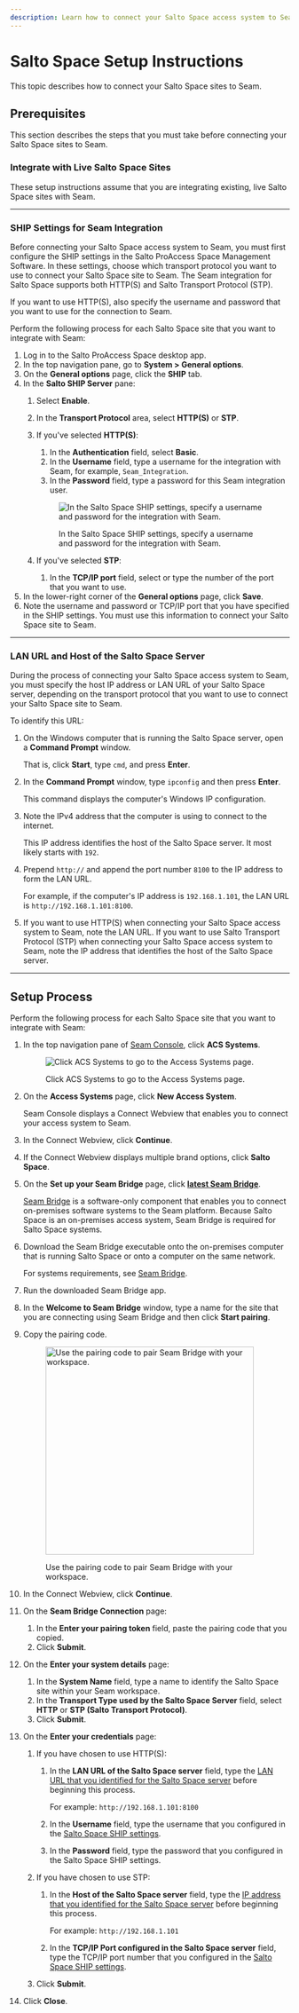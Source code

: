 ```yaml
---
description: Learn how to connect your Salto Space access system to Seam.
---
```


# Salto Space Setup Instructions

This topic describes how to connect your Salto Space sites to Seam.

## Prerequisites

This section describes the steps that you must take before connecting your Salto Space sites to Seam.

### Integrate with Live Salto Space Sites

These setup instructions assume that you are integrating existing, live Salto Space sites with Seam.

***

### SHIP Settings for Seam Integration

Before connecting your Salto Space access system to Seam, you must first configure the SHIP settings in the Salto ProAccess Space Management Software. In these settings, choose which transport protocol you want to use to connect your Salto Space site to Seam. The Seam integration for Salto Space supports both HTTP(S) and Salto Transport Protocol (STP).

If you want to use HTTP(S), also specify the username and password that you want to use for the connection to Seam.

Perform the following process for each Salto Space site that you want to integrate with Seam:

1. Log in to the Salto ProAccess Space desktop app.
2. In the top navigation pane, go to **System > General options**.
3. On the **General options** page, click the **SHIP** tab.
4. In the **Salto SHIP Server** pane:
   1. Select **Enable**.
   2. In the **Transport Protocol** area, select **HTTP(S)** or **STP**.
   3.  If you've selected **HTTP(S)**:

       1. In the **Authentication** field, select **Basic**.
       2. In the **Username** field, type a username for the integration with Seam, for example, `Seam_Integration`.
       3. In the **Password** field, type a password for this Seam integration user.

       <figure><img src="../../.gitbook/assets/salto-space-ship-settings.png" alt="In the Salto Space SHIP settings, specify a username and password for the integration with Seam."><figcaption><p>In the Salto Space SHIP settings, specify a username and password for the integration with Seam.</p></figcaption></figure>
   4. If you've selected **STP**:
      1. In the **TCP/IP port** field, select or type the number of the port that you want to use.
5. In the lower-right corner of the **General options** page, click **Save**.
6. Note the username and password or TCP/IP port that you have specified in the SHIP settings. You must use this information to connect your Salto Space site to Seam.

***

### LAN URL and Host of the Salto Space Server

During the process of connecting your Salto Space access system to Seam, you must specify the host IP address or LAN URL of your Salto Space server, depending on the transport protocol that you want to use to connect your Salto Space site to Seam.

To identify this URL:

1.  On the Windows computer that is running the Salto Space server, open a **Command Prompt** window.

    That is, click **Start**, type `cmd`, and press **Enter**.
2.  In the **Command Prompt** window, type `ipconfig` and then press **Enter**.

    This command displays the computer's Windows IP configuration.
3.  Note the IPv4 address that the computer is using to connect to the internet.

    This IP address identifies the host of the Salto Space server. It most likely starts with `192`.
4.  Prepend `http://` and append the port number `8100` to the IP address to form the LAN URL.

    For example, if the computer's IP address is `192.168.1.101`, the LAN URL is `http://192.168.1.101:8100`.
5. &#x20;If you want to use HTTP(S) when connecting your Salto Space access system to Seam, note the LAN URL. If you want to use Salto Transport Protocol (STP) when connecting your Salto Space access system to Seam, note the IP address that identifies the host of the Salto Space server.

***

## Setup Process

Perform the following process for each Salto Space site that you want to integrate with Seam:

1.  In the top navigation pane of [Seam Console](https://console.seam.co/), click **ACS Systems**.

    <figure><img src="../../.gitbook/assets/access-systems-tab-production-workspace.png" alt="Click ACS Systems to go to the Access Systems page."><figcaption><p>Click ACS Systems to go to the Access Systems page.</p></figcaption></figure>
2.  On the **Access Systems** page, click **New Access System**.

    Seam Console displays a Connect Webview that enables you to connect your access system to Seam.
3. In the Connect Webview, click **Continue**.
4. If the Connect Webview displays multiple brand options, click **Salto Space**.
5.  On the **Set up your Seam Bridge** page, click [**latest Seam Bridge**](https://www.seam.co/seam-bridge/releases/latest).

    [Seam Bridge](../../capability-guides/seam-bridge.md) is a software-only component that enables you to connect on-premises software systems to the Seam platform. Because Salto Space is an on-premises access system, Seam Bridge is required for Salto Space systems.
6.  Download the Seam Bridge executable onto the on-premises computer that is running Salto Space or onto a computer on the same network.

    For systems requirements, see [Seam Bridge](../../capability-guides/seam-bridge.md).
7. Run the downloaded Seam Bridge app.
8. In the **Welcome to Seam Bridge** window, type a name for the site that you are connecting using Seam Bridge and then click **Start pairing**.
9.  Copy the pairing code.

    <figure><img src="../../.gitbook/assets/seam-bridge-pairing-code.png" alt="Use the pairing code to pair Seam Bridge with your workspace." width="375"><figcaption><p>Use the pairing code to pair Seam Bridge with your workspace.</p></figcaption></figure>
10. In the Connect Webview, click **Continue**.
11. On the **Seam Bridge Connection** page:
    1. In the **Enter your pairing token** field, paste the pairing code that you copied.
    2. Click **Submit**.
12. On the **Enter your system details** page:
    1. In the **System Name** field, type a name to identify the Salto Space site within your Seam workspace.
    2. In the **Transport Type used by the Salto Space Server** field, select **HTTP** or **STP (Salto Transport Protocol)**.
    3. Click **Submit**.
13. On the **Enter your credentials** page:
    1. If you have chosen to use HTTP(S):
       1.  In the **LAN URL of the Salto Space server** field, type the [LAN URL that you identified for the Salto Space server](salto-space-setup-instructions.md#lan-url-and-host-of-the-salto-space-server) before beginning this process.

           For example: `http://192.168.1.101:8100`
       2. In the **Username** field, type the username that you configured in the [Salto Space SHIP settings](salto-space-setup-instructions.md#prerequisites).
       3. In the **Password** field, type the password that you configured in the Salto Space SHIP settings.
    2. If you have chosen to use STP:
       1.  In the **Host of the Salto Space server** field, type the [IP address that you identified for the Salto Space server](salto-space-setup-instructions.md#lan-url-and-host-of-the-salto-space-server) before beginning this process.

           For example: `http://192.168.1.101`
       2. In the **TCP/IP Port configured in the Salto Space server** field, type the TCP/IP port number that you configured in the [Salto Space SHIP settings](salto-space-setup-instructions.md#prerequisites).
    3. Click **Submit**.
14. Click **Close**.
